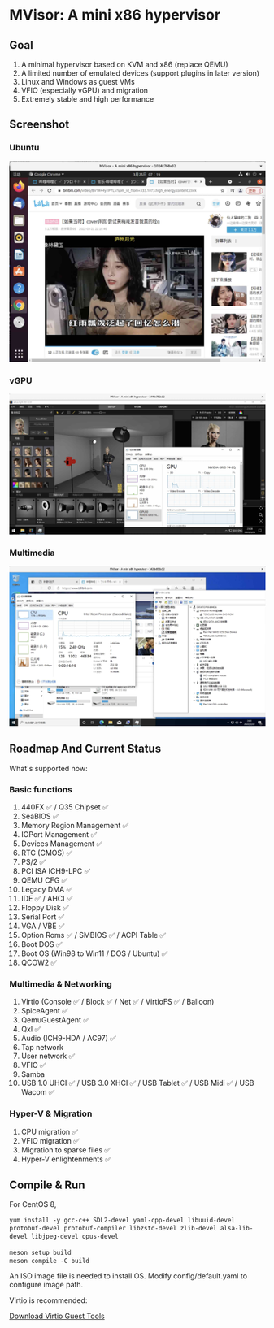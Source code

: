# MVisor: A mini x86 hypervisor

## Goal

1. A minimal hypervisor based on KVM and x86 (replace QEMU)
2. A limited number of emulated devices (support plugins in later version)
3. Linux and Windows as guest VMs
4. VFIO (especially vGPU) and migration
5. Extremely stable and high performance


## Screenshot

### Ubuntu

<img src="./docs/ubuntu.jpg" width="640">

### vGPU

<img src="./docs/vgpu.jpg" width="640">

### Multimedia

<img src="./docs/multimedia.jpg" width="640">



## Roadmap And Current Status

What's supported now:

### Basic functions

1. 440FX ✅ / Q35 Chipset ✅
2. SeaBIOS ✅
3. Memory Region Management ✅
4. IOPort Management ✅
5. Devices Management ✅
6. RTC (CMOS) ✅
7. PS/2 ✅
8. PCI ISA ICH9-LPC ✅
9. QEMU CFG ✅
10. Legacy DMA ✅
11. IDE ✅ / AHCI ✅
12. Floppy Disk ✅
13. Serial Port ✅
14. VGA / VBE ✅
15. Option Roms ✅ / SMBIOS ✅ / ACPI Table ✅
16. Boot DOS ✅
17. Boot OS (Win98 to Win11 / DOS / Ubuntu) ✅
18. QCOW2 ✅

### Multimedia & Networking

1. Virtio (Console ✅ / Block ✅ / Net ✅ / VirtioFS ✅ / Balloon)
2. SpiceAgent ✅
3. QemuGuestAgent ✅
4. Qxl ✅
5. Audio (ICH9-HDA / AC97) ✅
6. Tap network
7. User network ✅
8. VFIO ✅
9. Samba
10. USB 1.0 UHCI ✅ / USB 3.0 XHCI ✅ / USB Tablet ✅ / USB Midi ✅ / USB Wacom ✅

### Hyper-V & Migration

1. CPU migration ✅
2. VFIO migration ✅
3. Migration to sparse files ✅
4. Hyper-V enlightenments ✅


## Compile & Run

For CentOS 8,

```
yum install -y gcc-c++ SDL2-devel yaml-cpp-devel libuuid-devel protobuf-devel protobuf-compiler libzstd-devel zlib-devel alsa-lib-devel libjpeg-devel opus-devel

meson setup build
meson compile -C build
```

An ISO image file is needed to install OS. Modify config/default.yaml to configure image path.

Virtio is recommended:

<a href="https://fedorapeople.org/groups/virt/virtio-win/direct-downloads/stable-virtio/virtio-win.iso">Download Virtio Guest Tools</a>
